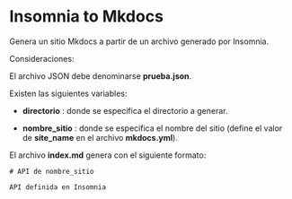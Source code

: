 # Insomnia to Mkdocs

Genera un sitio Mkdocs a partir de un archivo generado por Insomnia.

Consideraciones:

El archivo JSON debe denominarse __prueba.json__.

Existen las siguientes variables:

- __directorio__ : donde se especifica el directorio a generar.

- __nombre_sitio__ : donde se especifica el nombre del sitio (define el valor de __site_name__ en el archivo __mkdocs.yml__).

El archivo __index.md__ genera con el siguiente formato:
```
# API de nombre_sitio

API definida en Insomnia
```
